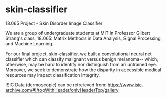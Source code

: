 # skin-classifier
18.065 Project - Skin Disorder Image Classifier

We are a group of undergraduate students at MIT in Professor Gilbert Strang's class,
18.065: Matrix Methods in Data Analysis, Signal Processing, and Machine Learning.

For our final project, skin-classifier, we built a convolutional neural net
classifier which can classify malignant versus benign melanoma-- which, otherwise,
may be hard to identify nor distinguish from an untrained eye. Moreover, we seek
to demonstrate how the disparity in accessible medical resources may impact
classification integrity.

ISIC Data (dermoscopic) can be retreieved from:
https://www.isic-archive.com/#!/topWithHeader/onlyHeaderTop/gallery

